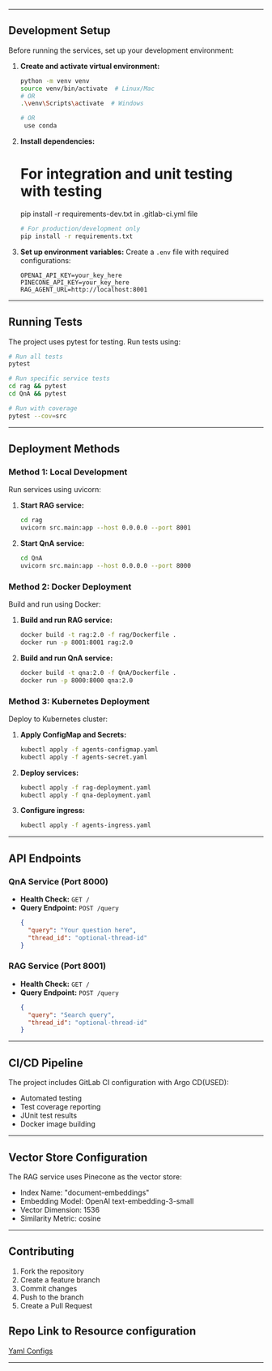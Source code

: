 
---

## Development Setup
Before running the services, set up your development environment:

1. **Create and activate virtual environment:**
   ```bash
   python -m venv venv
   source venv/bin/activate  # Linux/Mac
   # OR
   .\venv\Scripts\activate  # Windows

   # OR
    use conda
   ```

2. **Install dependencies:**
   # For integration and unit testing with testing
   pip install -r requirements-dev.txt in .gitlab-ci.yml file
   
   ```bash
   # For production/development only
   pip install -r requirements.txt
   ```

4. **Set up environment variables:**
   Create a `.env` file with required configurations:
   ```env
   OPENAI_API_KEY=your_key_here
   PINECONE_API_KEY=your_key_here
   RAG_AGENT_URL=http://localhost:8001
   ```

---

## Running Tests
The project uses pytest for testing. Run tests using:

```bash
# Run all tests
pytest

# Run specific service tests
cd rag && pytest
cd QnA && pytest

# Run with coverage
pytest --cov=src
```

---

## Deployment Methods

### Method 1: Local Development
Run services using uvicorn:

1. **Start RAG service:**
   ```bash
   cd rag
   uvicorn src.main:app --host 0.0.0.0 --port 8001
   ```

2. **Start QnA service:**
   ```bash
   cd QnA
   uvicorn src.main:app --host 0.0.0.0 --port 8000
   ```

### Method 2: Docker Deployment
Build and run using Docker:

1. **Build and run RAG service:**
   ```bash
   docker build -t rag:2.0 -f rag/Dockerfile .
   docker run -p 8001:8001 rag:2.0
   ```

2. **Build and run QnA service:**
   ```bash
   docker build -t qna:2.0 -f QnA/Dockerfile .
   docker run -p 8000:8000 qna:2.0
   ```

### Method 3: Kubernetes Deployment
Deploy to Kubernetes cluster:

1. **Apply ConfigMap and Secrets:**
   ```bash
   kubectl apply -f agents-configmap.yaml
   kubectl apply -f agents-secret.yaml
   ```

2. **Deploy services:**
   ```bash
   kubectl apply -f rag-deployment.yaml
   kubectl apply -f qna-deployment.yaml
   ```

3. **Configure ingress:**
   ```bash
   kubectl apply -f agents-ingress.yaml
   ```

---

## API Endpoints

### QnA Service (Port 8000)
- **Health Check:** `GET /`
- **Query Endpoint:** `POST /query`
  ```json
  {
    "query": "Your question here",
    "thread_id": "optional-thread-id"
  }
  ```

### RAG Service (Port 8001)
- **Health Check:** `GET /`
- **Query Endpoint:** `POST /query`
  ```json
  {
    "query": "Search query",
    "thread_id": "optional-thread-id"
  }
  ```

---

## CI/CD Pipeline
The project includes GitLab CI configuration with Argo CD(USED):
- Automated testing
- Test coverage reporting
- JUnit test results
- Docker image building

---

## Vector Store Configuration
The RAG service uses Pinecone as the vector store:
- Index Name: "document-embeddings"
- Embedding Model: OpenAI text-embedding-3-small
- Vector Dimension: 1536
- Similarity Metric: cosine

---

## Contributing
1. Fork the repository
2. Create a feature branch
3. Commit changes
4. Push to the branch
5. Create a Pull Request


## Repo Link to Resource configuration
[Yaml Configs](https://github.com/Jose-henry/QnA-Config)

---
